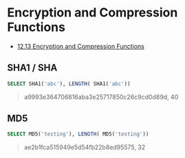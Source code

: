 # Encryption and Compression Functions

* [12.13 Encryption and Compression Functions](https://dev.mysql.com/doc/refman/5.5/en/encryption-functions.html)

## SHA1 / SHA

```sql
SELECT SHA1('abc'), LENGTH( SHA1('abc'))
```
> a9993e364706816aba3e25717850c26c9cd0d89d, 40

## MD5

```sql
SELECT MD5('testing'), LENGTH( MD5('testing'))
```
> ae2b1fca515949e5d54fb22b8ed95575, 32